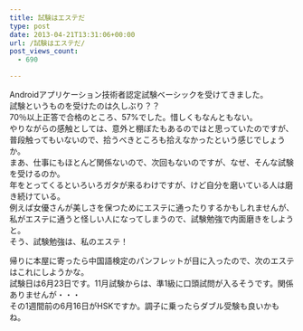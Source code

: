 ```yaml
---
title: 試験はエステだ
type: post
date: 2013-04-21T13:31:06+00:00
url: /試験はエステだ/
post_views_count:
  - 690

---
```

Androidアプリケーション技術者認定試験ベーシックを受けてきました。  
試験というものを受けたのは久しぶり？？  
70％以上正答で合格のところ、57%でした。惜しくもなんともない。  
やりながらの感触としては、意外と棚ぼたもあるのではと思っていたのですが、普段触ってもいないので、拾うべきところも拾えなかったという感じでしょうか。  
まあ、仕事にもほとんど関係ないので、次回もないのですが、なぜ、そんな試験を受けるのか。  
年をとってくるといろいろガタが来るわけですが、けど自分を磨いている人は磨き続けている。  
例えば女優さんが美しさを保つためにエステに通ったりするかもしれませんが、私がエステに通うと怪しい人になってしまうので、試験勉強で内面磨きをしようと。  
そう、試験勉強は、私のエステ！

帰りに本屋に寄ったら中国語検定のパンフレットが目に入ったので、次のエステはこれにしようかな。  
試験日は6月23日です。11月試験からは、準1級に口頭試問が入るそうです。関係ありませんが・・・  
その1週間前の6月16日がHSKですか。調子に乗ったらダブル受験も良いかもね。